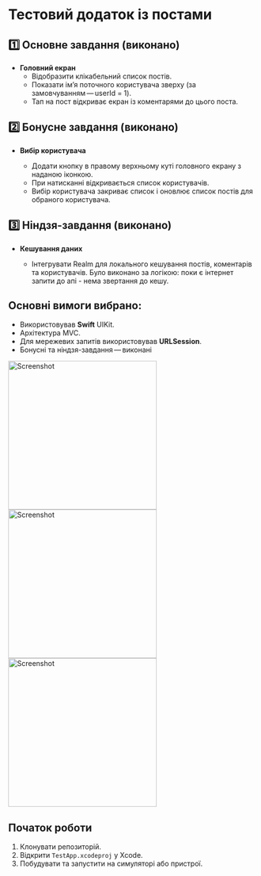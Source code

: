 # Тестовий додаток із постами

## 1️⃣ Основне завдання (виконано)

* **Головний екран**
  * Відобразити клікабельний список постів.
  * Показати ім’я поточного користувача зверху (за замовчуванням — userId = 1).
  * Тап на пост відкриває екран із коментарями до цього поста.

## 2️⃣ Бонусне завдання (виконано)

* **Вибір користувача**

  * Додати кнопку в правому верхньому куті головного екрану з наданою іконкою.
  * При натисканні відкривається список користувачів.
  * Вибір користувача закриває список і оновлює список постів для обраного користувача.

## 3️⃣ Ніндзя-завдання (виконано)

* **Кешування даних**

  * Інтегрувати  Realm для локального кешування постів, коментарів та користувачів. Було виконано за логікою: поки є інтернет запити до апі - нема звертання до кешу. 

## Основні вимоги вибрано:

* Використовував **Swift** UIKit.
* Архітектура MVC.
* Для мережевих запитів використовував **URLSession**.
* Бонусні та ніндзя-завдання — виконані

<a href="https://github.com/user-attachments/assets/4ec75c65-9399-4149-a07c-e16167af03b3" target="_blank"> <img src="https://github.com/user-attachments/assets/4ec75c65-9399-4149-a07c-e16167af03b3" alt="Screenshot" width="300" /> </a>
<a href="https://github.com/user-attachments/assets/47df1faa-95c7-405d-9324-7af25b86573e" target="_blank"> <img src="https://github.com/user-attachments/assets/47df1faa-95c7-405d-9324-7af25b86573e" alt="Screenshot" width="300" /> </a>
<a href="https://github.com/user-attachments/assets/2ff41bac-ac15-4aae-a860-5676b40dcab9" target="_blank"> <img src="https://github.com/user-attachments/assets/2ff41bac-ac15-4aae-a860-5676b40dcab9" alt="Screenshot" width="300" /> </a>


## Початок роботи

1. Клонувати репозиторій.
2. Відкрити `TestApp.xcodeproj` у Xcode.
3. Побудувати та запустити на симуляторі або пристрої.
